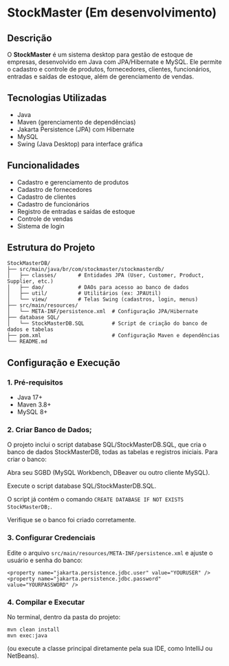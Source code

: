 # StockMaster (Em desenvolvimento)

## Descrição
O **StockMaster** é um sistema desktop para gestão de estoque de empresas, desenvolvido em Java com JPA/Hibernate e MySQL. Ele permite o cadastro e controle de produtos, fornecedores, clientes, funcionários, entradas e saídas de estoque, além de gerenciamento de vendas.

## Tecnologias Utilizadas
* Java
* Maven (gerenciamento de dependências)
* Jakarta Persistence (JPA) com Hibernate 
* MySQL
* Swing (Java Desktop) para interface gráfica

## Funcionalidades
* Cadastro e gerenciamento de produtos
* Cadastro de fornecedores
* Cadastro de clientes
* Cadastro de funcionários
* Registro de entradas e saídas de estoque
* Controle de vendas
* Sistema de login

## Estrutura do Projeto
```
StockMasterDB/
├── src/main/java/br/com/stockmaster/stockmasterdb/
│   ├── classes/       # Entidades JPA (User, Customer, Product, Supplier, etc.)
│   ├── dao/           # DAOs para acesso ao banco de dados
│   ├── util/          # Utilitários (ex: JPAUtil)
│   └── view/          # Telas Swing (cadastros, login, menus)
├── src/main/resources/
│   └── META-INF/persistence.xml  # Configuração JPA/Hibernate
├── database SQL/
│   └── StockMasterDB.SQL         # Script de criação do banco de dados e tabelas
├── pom.xml                       # Configuração Maven e dependências
└── README.md
```
## Configuração e Execução
### 1. Pré-requisitos
* Java 17+
* Maven 3.8+
* MySQL 8+

### 2. Criar Banco de Dados;
O projeto inclui o script database SQL/StockMasterDB.SQL, que cria o banco de dados StockMasterDB, todas as tabelas e registros iniciais. Para criar o banco:

Abra seu SGBD (MySQL Workbench, DBeaver ou outro cliente MySQL).

Execute o script database SQL/StockMasterDB.SQL.

O script já contém o comando ```CREATE DATABASE IF NOT EXISTS StockMasterDB;```.

Verifique se o banco foi criado corretamente.

### 3. Configurar Credenciais
Edite o arquivo ```src/main/resources/META-INF/persistence.xml``` e ajuste o usuário e senha do banco:
```
<property name="jakarta.persistence.jdbc.user" value="YOURUSER" />
<property name="jakarta.persistence.jdbc.password" value="YOURPASSWORD" />
```

### 4. Compilar e Executar
No terminal, dentro da pasta do projeto:
```
mvn clean install
mvn exec:java
```
(ou execute a classe principal diretamente pela sua IDE, como IntelliJ ou NetBeans).
